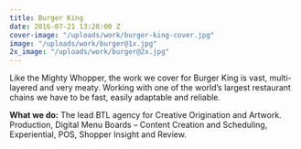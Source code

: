 ```yaml
---
title: Burger King
date: 2016-07-21 13:28:00 Z
cover-image: "/uploads/work/burger-king-cover.jpg"
image: "/uploads/work/burger@1x.jpg"
2x_image: "/uploads/work/burger@2x.jpg"
---
```


Like the Mighty Whopper, the work we cover for Burger King is vast, multi-layered and very meaty. Working with one of the world’s largest restaurant chains we have to be fast, easily adaptable and reliable.

**What we do:** The lead BTL agency for Creative Origination and
Artwork. Production, Digital Menu Boards – Content Creation and Scheduling, Experiential, POS, Shopper Insight and Review.
